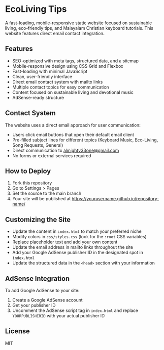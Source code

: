 # EcoLiving Tips

A fast-loading, mobile-responsive static website focused on sustainable living, eco-friendly tips, and Malayalam Christian keyboard tutorials. This website features direct email contact integration.

## Features

- SEO-optimized with meta tags, structured data, and a sitemap
- Mobile-responsive design using CSS Grid and Flexbox
- Fast-loading with minimal JavaScript
- Clean, user-friendly interface
- Direct email contact system with mailto links
- Multiple contact topics for easy communication
- Content focused on sustainable living and devotional music
- AdSense-ready structure

## Contact System

The website uses a direct email approach for user communication:
- Users click email buttons that open their default email client
- Pre-filled subject lines for different topics (Keyboard Music, Eco-Living, Song Requests, General)
- Direct communication to almighty33one@gmail.com
- No forms or external services required

## How to Deploy

1. Fork this repository
2. Go to Settings > Pages
3. Set the source to the main branch
4. Your site will be published at https://yourusername.github.io/repository-name/

## Customizing the Site

- Update the content in `index.html` to match your preferred niche
- Modify colors in `css/styles.css` (look for the `:root` CSS variables)
- Replace placeholder text and add your own content
- Update the email address in mailto links throughout the site
- Add your Google AdSense publisher ID in the designated spot in `index.html`
- Update the structured data in the `<head>` section with your information

## AdSense Integration

To add Google AdSense to your site:

1. Create a Google AdSense account
2. Get your publisher ID
3. Uncomment the AdSense script tag in `index.html` and replace `YOURPUBLISHERID` with your actual publisher ID

## License

MIT
